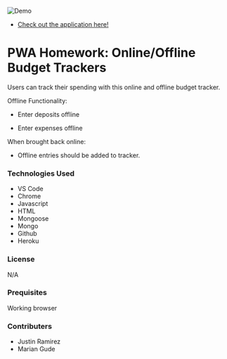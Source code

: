 ![Demo](budget.gif)

- [Check out the application here!](https://trackerofbudget.herokuapp.com/)

# PWA Homework: Online/Offline Budget Trackers

Users can track their spending with this online and offline budget tracker.

Offline Functionality:

- Enter deposits offline

- Enter expenses offline

When brought back online:

- Offline entries should be added to tracker.

### Technologies Used

- VS Code
- Chrome
- Javascript
- HTML
- Mongoose
- Mongo
- Github
- Heroku

### License

N/A

### Prequisites

Working browser

### Contributers

- Justin Ramirez
- Marian Gude
